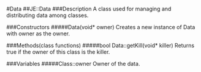 #Data
##JE::Data
###Description
A class used for managing and distributing data among classes.

###Constructors
#####Data(void* owner)
Creates a new instance of Data with owner as the owner.

###Methods(class functions)
#####bool Data::getKill(void* killer)
Returns true if the owner of this class is the killer.

###Variables
#####Class::owner
Owner of the data.
